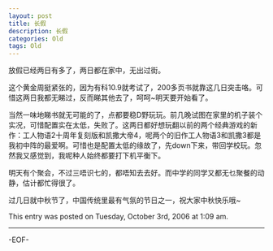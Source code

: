 ```yaml
---
layout: post
title: 长假
description: 长假
categories: Old
tags: Old
---
```

放假已经两日有多了，两日都在家中，无出过街。

这个黄金周挺紧张的，因为有科10.9就考试了，200多页书就靠这几日突击咯。可惜这两日我都无睇过，反而睇其他去了，呵呵~明天要开始看了。

当然一味地睇书就无可能的了，点都要稳D野玩玩。前几晚试图在家里的机子装个实况，可惜配置实在太低，失败了。这两日都好想玩翻以前的两个经典游戏的新作：工人物语2十周年复刻版和凯撒大帝4，呢两个的旧作工人物语3和凯撒3都是我初中阵的最爱啊。可惜也是配置太低的缘故了，先down下来，带回学校玩。忽然我又感觉到，我呢种人始终都要打下机平衡下。

明天有个聚会，不过三唔识七的，都唔知去去好。而中学的同学又都无乜聚餐的动静，估计都忙得很了。

过几日就中秋节了，中国传统里最有气氛的节日之一，祝大家中秋快乐哦~

This entry was posted on Tuesday, October 3rd, 2006 at 1:09 am.

---



-EOF-
